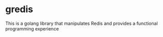 # gredis
This is a golang library that manipulates Redis and provides a functional programming experience
